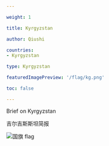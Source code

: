 ```yaml
---

weight: 1

title: Kyrgyzstan

author: Qiushi 

countries: 
- Kyrgyzstan

type: Kyrgyzstan

featuredImagePreview: '/flag/kg.png'

toc: false 

---
```


Brief on Kyrgyzstan

吉尔吉斯斯坦简报 

<!--more-->

![国旗 flag](/flag/kg.png)
